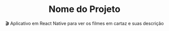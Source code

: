 <h1 align="center">Nome do Projeto</h1>

<p align="center">🎬 Aplicativo em React Native para ver os filmes em cartaz e suas descrição</p>
